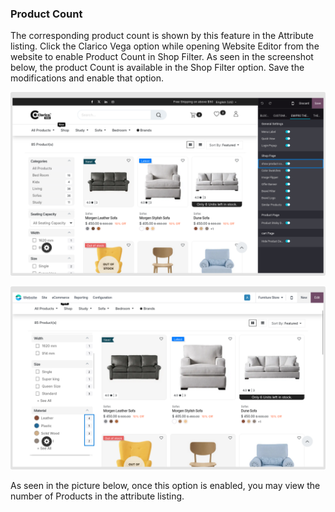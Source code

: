 
### Product Count



The corresponding product count is shown by this feature in the Attribute listing. Click the Clarico Vega option while opening Website Editor from the website to enable Product Count in Shop Filter. As seen in the screenshot below, the product Count is available in the Shop Filter option. Save the modifications and enable that option.


![](./images/pcu1.png)


![](./images/pcu2.png)


As seen in the picture below, once this option is enabled, you may view the number of Products in the attribute listing.



